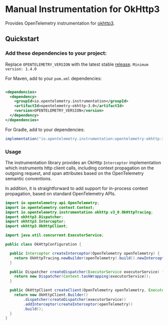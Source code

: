 # Manual Instrumentation for OkHttp3

Provides OpenTelemetry instrumentation for [okhttp3](https://square.github.io/okhttp/).

## Quickstart

### Add these dependencies to your project:

Replace `OPENTELEMETRY_VERSION` with the latest stable
[release](https://mvnrepository.com/artifact/io.opentelemetry). `Minimum version: 1.4.0`

For Maven, add to your `pom.xml` dependencies:

```xml

<dependencies>
  <dependency>
    <groupId>io.opentelemetry.instrumentation</groupId>
    <artifactId>opentelemetry-okhttp-3.0</artifactId>
    <version>OPENTELEMETRY_VERSION</version>
  </dependency>
</dependencies>
```

For Gradle, add to your dependencies:

```groovy
implementation("io.opentelemetry.instrumentation:opentelemetry-okhttp-3.0:OPENTELEMETRY_VERSION")
```

### Usage

The instrumentation library provides an OkHttp `Interceptor` implementation which instruments http
client calls, including context propagation on the outgoing request, and span attributes based on
the OpenTelemetry semantic conventions.

In addition, it is straightforward to add support for in-process context propagation, based on standard
OpenTelemetry APIs.

```java
import io.opentelemetry.api.OpenTelemetry;
import io.opentelemetry.context.Context;
import io.opentelemetry.instrumentation.okhttp.v3_0.OkHttpTracing;
import okhttp3.Dispatcher;
import okhttp3.Interceptor;
import okhttp3.OkHttpClient;

import java.util.concurrent.ExecutorService;

public class OkHttpConfiguration {

  public Interceptor createInterceptor(OpenTelemetry openTelemetry) {
    return OkHttpTracing.newBuilder(openTelemetry).build().newInterceptor();
  }

  public Dispatcher createDispatcher(ExecutorService executorService) {
    return new Dispatcher(Context.taskWrapping(executorService));
  }

  public OkHttpClient createClient(OpenTelemetry openTelemetry, ExecutorService executorService) {
    return new OkHttpClient.Builder()
        .dispatcher(createDispatcher(executorService))
        .addInterceptor(createInterceptor(openTelemetry))
        .build();
  }
}
```

